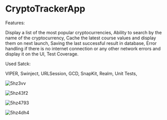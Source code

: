 # CryptoTrackerApp
Features:

Display a list of the most popular cryptocurrencies, 
Ability to search by the name of the cryptocurrency, 
Cache the latest course values and display them on next launch, 
Saving the last successful result in database, 
Error handling if there is no internet connection or any other network errors and display it on the UI, 
Test Coverage.


Used Satck:

VIPER, 
Swinject, 
URLSession, 
GCD, 
SnapKit, 
Realm, 
Unit Tests, 

![5hz3vv](https://user-images.githubusercontent.com/61411236/127502155-dcf8d3a4-1c10-4641-af1c-8139130930f7.gif)


![5hz43f2](https://user-images.githubusercontent.com/61411236/127502342-ba305bba-6b06-4202-8afe-f6d2544c1aec.gif)


![5hz4793](https://user-images.githubusercontent.com/61411236/127502359-a15547ca-3c27-4d27-a285-1115310de219.gif)


![5hz4dh4](https://user-images.githubusercontent.com/61411236/127502370-4f5e076e-35b1-43e4-9001-0e7d42f8fa74.gif)
